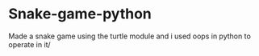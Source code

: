 # Snake-game-python
Made a snake game using the turtle module and i used oops in python to operate in it/
